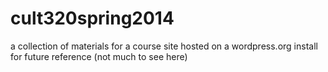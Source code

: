 cult320spring2014
=================

a collection of materials for a course site hosted on a wordpress.org install for future reference (not much to see here)
